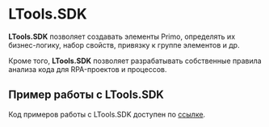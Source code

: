# LTools.SDK

**LTools.SDK** позволяет создавать элементы Primo, определять их бизнес-логику, набор свойств, привязку к группе элементов и др.

Кроме того, **LTools.SDK** позволяет разрабатывать собственные правила анализа кода для RPA-проектов и процессов.

## Пример работы с LTools.SDK

Код примеров работы с LTools.SDK доступен по [ссылке](https://github.com/PrimoRPA/SDK.Sample/tree/main/LTools.SDK).


